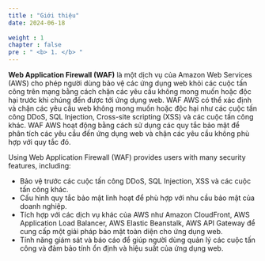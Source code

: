 ```yaml
---
title : "Giới thiệu"
date: 2024-06-18
 
weight : 1 
chapter : false
pre : " <b> 1. </b> "
---
```


**Web Application Firewall (WAF)** là một dịch vụ của Amazon Web Services (AWS) cho phép người dùng bảo vệ các ứng dụng web khỏi các cuộc tấn công trên mạng bằng cách chặn các yêu cầu không mong muốn hoặc độc hại trước khi chúng đến được tới ứng dụng web. WAF AWS có thể xác định và chặn các yêu cầu web không mong muốn hoặc độc hại như các cuộc tấn công DDoS, SQL Injection, Cross-site scripting (XSS) và các cuộc tấn công khác. WAF AWS hoạt động bằng cách sử dụng các quy tắc bảo mật để phân tích các yêu cầu đến ứng dụng web và chặn các yêu cầu không phù hợp với quy tắc đó.

Using Web Application Firewall (WAF) provides users with many security features, including:

- Bảo vệ trước các cuộc tấn công DDoS, SQL Injection, XSS và các cuộc tấn công khác.
- Cấu hình quy tắc bảo mật linh hoạt để phù hợp với nhu cầu bảo mật của doanh nghiệp.
- Tích hợp với các dịch vụ khác của AWS như Amazon CloudFront, AWS Application Load Balancer, AWS Elastic Beanstalk, AWS API Gateway để cung cấp một giải pháp bảo mật toàn diện cho ứng dụng web.
- Tính năng giám sát và báo cáo để giúp người dùng quản lý các cuộc tấn công và đảm bảo tính ổn định và hiệu suất của ứng dụng web.

